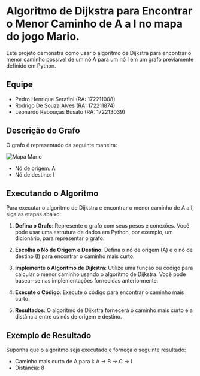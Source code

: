 # Algoritmo de Dijkstra para Encontrar o Menor Caminho de A a I no mapa do jogo Mario.

Este projeto demonstra como usar o algoritmo de Dijkstra para encontrar o menor caminho possível de um nó A para um nó I em um grafo previamente definido em Python.

## Equipe

- Pedro Henrique Serafini (RA: 172211008)
- Rodrigo De Souza Alves (RA: 172211874)
- Leonardo Rebouças Busato (RA: 172213039)

## Descrição do Grafo

O grafo é representado da seguinte maneira:

![Mapa Mario](A3/MapaMario.jpeg)

- Nó de origem: A
- Nó de destino: I

## Executando o Algoritmo

Para executar o algoritmo de Dijkstra e encontrar o menor caminho de A a I, siga as etapas abaixo:

1. **Defina o Grafo**: Represente o grafo com seus pesos e conexões. Você pode usar uma estrutura de dados em Python, por exemplo, um dicionário, para representar o grafo.

2. **Escolha o Nó de Origem e Destino**: Defina o nó de origem (A) e o nó de destino (I) para encontrar o caminho mais curto.

3. **Implemente o Algoritmo de Dijkstra**: Utilize uma função ou código para calcular o menor caminho usando o algoritmo de Dijkstra. Você pode basear-se nas implementações fornecidas anteriormente.

4. **Execute o Código**: Execute o código para encontrar o caminho mais curto.

5. **Resultados**: O algoritmo de Dijkstra fornecerá o caminho mais curto e a distância entre os nós de origem e destino.

## Exemplo de Resultado

Suponha que o algoritmo seja executado e forneça o seguinte resultado:

- Caminho mais curto de A para I: A -> B -> C -> I
- Distância: 8

